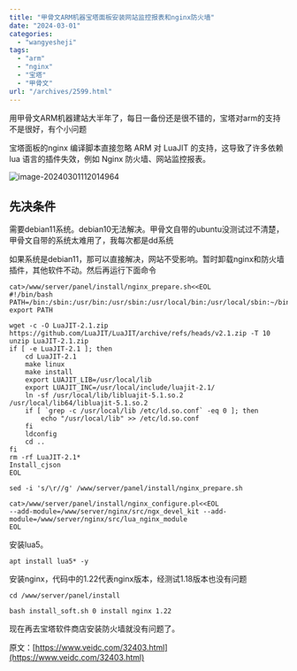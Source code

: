 ```yaml
---
title: "甲骨文ARM机器宝塔面板安装网站监控报表和nginx防火墙"
date: "2024-03-01"
categories: 
  - "wangyesheji"
tags: 
  - "arm"
  - "nginx"
  - "宝塔"
  - "甲骨文"
url: "/archives/2599.html"
---
```


用甲骨文ARM机器建站大半年了，每日一备份还是很不错的，宝塔对arm的支持不是很好，有个小问题

宝塔面板的nginx 编译脚本直接忽略 ARM 对 LuaJIT 的支持，这导致了许多依赖 lua 语言的插件失效，例如 Nginx 防火墙、网站监控报表。

![image-20240301112014964](https://img-cloud.zhoujie218.top/2024/03/01/65e1497709732.webp)

## 先决条件

需要debian11系统。debian10无法解决。甲骨文自带的ubuntu没测试过不清楚，甲骨文自带的系统太难用了，我每次都是dd系统

如果系统是debian11，那可以直接解决，网站不受影响。暂时卸载nginx和防火墙插件，其他软件不动。然后再运行下面命令

```
cat>/www/server/panel/install/nginx_prepare.sh<<EOL
#!/bin/bash
PATH=/bin:/sbin:/usr/bin:/usr/sbin:/usr/local/bin:/usr/local/sbin:~/bin
export PATH

wget -c -O LuaJIT-2.1.zip https://github.com/LuaJIT/LuaJIT/archive/refs/heads/v2.1.zip -T 10
unzip LuaJIT-2.1.zip
if [ -e LuaJIT-2.1 ]; then
    cd LuaJIT-2.1
    make linux
    make install
    export LUAJIT_LIB=/usr/local/lib
    export LUAJIT_INC=/usr/local/include/luajit-2.1/
    ln -sf /usr/local/lib/libluajit-5.1.so.2 /usr/local/lib64/libluajit-5.1.so.2
    if [ `grep -c /usr/local/lib /etc/ld.so.conf` -eq 0 ]; then
        echo "/usr/local/lib" >> /etc/ld.so.conf
    fi
    ldconfig
    cd ..
fi
rm -rf LuaJIT-2.1*
Install_cjson
EOL
```

```
sed -i 's/\r//g' /www/server/panel/install/nginx_prepare.sh
```

```
cat>/www/server/panel/install/nginx_configure.pl<<EOL
--add-module=/www/server/nginx/src/ngx_devel_kit --add-module=/www/server/nginx/src/lua_nginx_module
EOL
```

安装lua5。

```
apt install lua5* -y
```

安装nginx，代码中的1.22代表nginx版本，经测试1.18版本也没有问题

```
cd /www/server/panel/install
```

```
bash install_soft.sh 0 install nginx 1.22
```

现在再去宝塔软件商店安装防火墙就没有问题了。

原文：[https://www.veidc.com/32403.html](https://www.veidc.com/32403.html)

